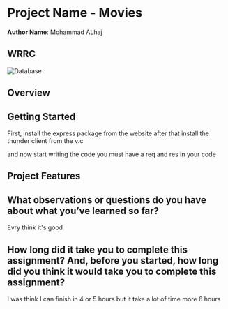 # Project Name - Movies

**Author Name**: Mohammad ALhaj

## WRRC

![Database](https://user-images.githubusercontent.com/103366971/166434191-a699ac10-bdf5-4048-a104-0eb7528f3c9d.png)



## Overview

## Getting Started
First, install the express package from the website
after that install the thunder client from the v.c

and now start writing the code you must have a req and res in  your code 
 

  
## Project Features
## What observations or questions do you have about what you’ve learned so far?
Evry think it's good 

## How long did it take you to complete this assignment? And, before you started, how long did you think it would take you to complete this assignment?

 I was think I can finish in 4 or 5 hours but it take a lot of time more 6 hours 
